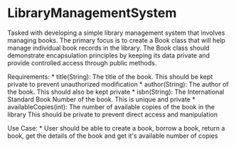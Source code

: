 # LibraryManagementSystem

Tasked with developing a simple library management system that involves managing books. 
The primary focus is to create a Book class that will help manage individual book records
in the library. The Book class should demonstrate encapsulation principles by keeping its data
private and provide controlled access through public methods.

Requirements:
    * title(String): The title of the book. This should be kept private to prevent
    unauthorized modification
    * author(String): The author of the book. This should also be kept private
    * isbn(String): The International Standard Book Number of the book. This is
    unique and private
    * availableCopies(int): The number of available copies of the book in the library
    This should be private to prevent direct access and manipulation

Use Case:
    * User should be able to create a book, borrow a book, return a book, get the details of the book
    and get it's available number of copies
